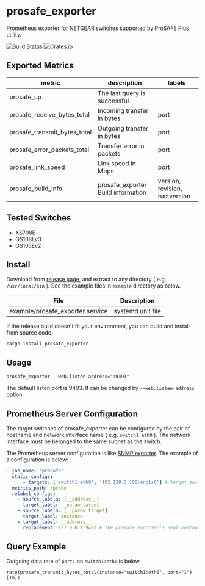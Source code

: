 # prosafe_exporter
[Prometheus](https://prometheus.io) exporter for NETGEAR switches supported by ProSAFE Plus utility.

[![Build Status](https://travis-ci.org/dalance/prosafe_exporter.svg?branch=master)](https://travis-ci.org/dalance/prosafe_exporter)
[![Crates.io](https://img.shields.io/crates/v/prosafe_exporter.svg)](https://crates.io/crates/prosafe_exporter)

## Exported Metrics

| metric                       | description                        | labels                         |
| ---------------------------- | ---------------------------------- | ------------------------------ |
| prosafe_up                   | The last query is successful       |                                |
| prosafe_receive_bytes_total  | Incoming transfer in bytes         | port                           |
| prosafe_transmit_bytes_total | Outgoing transfer in bytes         | port                           |
| prosafe_error_packets_total  | Transfer error in packets          | port                           |
| prosafe_link_speed           | Link speed in Mbps                 | port                           |
| prosafe_build_info           | prosafe_exporter Build information | version, revision, rustversion |

## Tested Switches

- XS708E
- GS108Ev3
- GS105Ev2

## Install
Download from [release page](https://github.com/dalance/prosafe_exporter/releases/latest), and extract to any directory ( e.g. `/usr/local/bin` ).
See the example files in `example` directory as below.

| File                             | Description                  |
| -------------------------------- | ---------------------------- |
| example/prosafe_exporter.service | systemd unit file            |


If the release build doesn't fit your environment, you can build and install from source code.

```
cargo install prosafe_exporter
```

## Usage

```
prosafe_exporter --web.listen-address=":9493"
```

The default listen port is 9493.
It can be changed by `--web.listen-address` option.

## Prometheus Server Configuration

The target switches of prosafe_exporter can be configured by the pair of hostname and network interface name ( e.g. `switch1:eth0` ).
The network interface must be belonged to the same subnet as the switch.

The Prometheus server configuration is like [SNMP exporter](https://github.com/prometheus/snmp_exporter).
The example of a configuration is below:

```yaml
- job_name: 'prosafe'
  static_configs:
      - targets: ['switch1:eth0', '192.128.0.100:enp1s0'] # target switches by hostname:if_name.
  metrics_path: /probe
  relabel_configs:
    - source_labels: [__address__]
      target_label: __param_target
    - source_labels: [__param_target]
      target_label: instance
    - target_label: __address__
      replacement: 127.0.0.1:9493 # The prosafe_exporter's real hostname:port.
```

## Query Example

Outgoing data rate of `port1` on `switch1:eth0` is below.

```
rate(prosafe_transmit_bytes_total{instance="switch1:eth0", port="1"}[1m])
```

